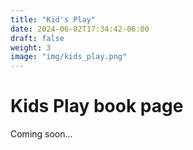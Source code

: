 ```yaml
---
title: "Kid's Play"
date: 2024-06-02T17:34:42-06:00
draft: false
weight: 3
image: "img/kids_play.png"
---
```


# Kids Play book page

Coming soon...
